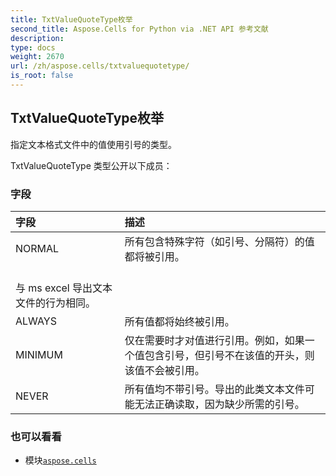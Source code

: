 ```yaml
---
title: TxtValueQuoteType枚举
second_title: Aspose.Cells for Python via .NET API 参考文献
description:
type: docs
weight: 2670
url: /zh/aspose.cells/txtvaluequotetype/
is_root: false
---
```

## TxtValueQuoteType枚举
指定文本格式文件中的值使用引号的类型。



TxtValueQuoteType 类型公开以下成员：

### 字段
|字段|描述|
| :- | :- |
| NORMAL |所有包含特殊字符（如引号、分隔符）的值都将被引用。<br/>与 ms excel 导出文本文件的行为相同。|
| ALWAYS |所有值都将始终被引用。|
| MINIMUM |仅在需要时才对值进行引用。例如，如果一个值包含引号，但引号不在该值的开头，则该值不会被引用。|
| NEVER |所有值均不带引号。导出的此类文本文件可能无法正确读取，因为缺少所需的引号。|



### 也可以看看
* 模块[`aspose.cells`](..)
